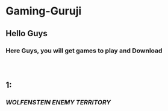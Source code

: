 <html>
 <body>
 <h1> Gaming-Guruji </h1>
 <h2> Hello Guys </h2>
 <h3> Here Guys, you will get games to play and Download </h3>
   <p>
   <h3> <title> Links to Download your game </title> </h3>
   <br>
   <h2> 1: </h2><h3> <em> <a> WOLFENSTEIN ENEMY TERRITORY </a> </em> </h3>
   <a href = "https://drive.google.com/file/d/1wpEtP4l03xHSEBI_d3-7MBpFU2jz4bXn/view?usp=sharing"></a>
     </body>
   </html>
